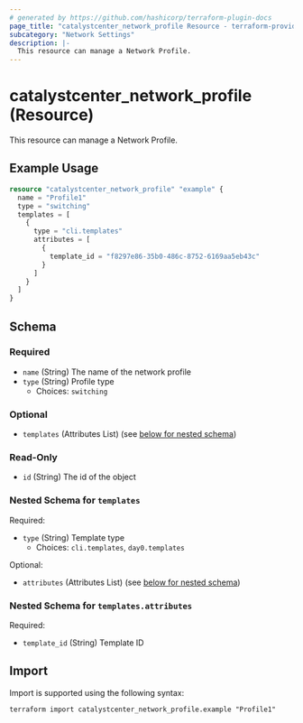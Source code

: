 ```yaml
---
# generated by https://github.com/hashicorp/terraform-plugin-docs
page_title: "catalystcenter_network_profile Resource - terraform-provider-catalystcenter"
subcategory: "Network Settings"
description: |-
  This resource can manage a Network Profile.
---
```


# catalystcenter_network_profile (Resource)

This resource can manage a Network Profile.

## Example Usage

```terraform
resource "catalystcenter_network_profile" "example" {
  name = "Profile1"
  type = "switching"
  templates = [
    {
      type = "cli.templates"
      attributes = [
        {
          template_id = "f8297e86-35b0-486c-8752-6169aa5eb43c"
        }
      ]
    }
  ]
}
```

<!-- schema generated by tfplugindocs -->
## Schema

### Required

- `name` (String) The name of the network profile
- `type` (String) Profile type
  - Choices: `switching`

### Optional

- `templates` (Attributes List) (see [below for nested schema](#nestedatt--templates))

### Read-Only

- `id` (String) The id of the object

<a id="nestedatt--templates"></a>
### Nested Schema for `templates`

Required:

- `type` (String) Template type
  - Choices: `cli.templates`, `day0.templates`

Optional:

- `attributes` (Attributes List) (see [below for nested schema](#nestedatt--templates--attributes))

<a id="nestedatt--templates--attributes"></a>
### Nested Schema for `templates.attributes`

Required:

- `template_id` (String) Template ID

## Import

Import is supported using the following syntax:

```shell
terraform import catalystcenter_network_profile.example "Profile1"
```
